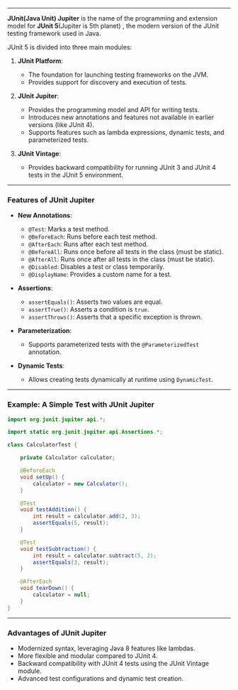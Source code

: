 
---


**JUnit(Java Unit) Jupiter** is the name of the programming and extension model for **JUnit 5**(Jupiter is 5th planet) , the modern version of the JUnit testing framework used in Java.

JUnit 5 is divided into three main modules:

1. **JUnit Platform**:
    
    - The foundation for launching testing frameworks on the JVM.
    - Provides support for discovery and execution of tests.
2. **JUnit Jupiter**:
    
    - Provides the programming model and API for writing tests.
    - Introduces new annotations and features not available in earlier versions (like JUnit 4).
    - Supports features such as lambda expressions, dynamic tests, and parameterized tests.
3. **JUnit Vintage**:
    
    - Provides backward compatibility for running JUnit 3 and JUnit 4 tests in the JUnit 5 environment.

---

### **Features of JUnit Jupiter**

- **New Annotations**:
    
    - `@Test`: Marks a test method.
    - `@BeforeEach`: Runs before each test method.
    - `@AfterEach`: Runs after each test method.
    - `@BeforeAll`: Runs once before all tests in the class (must be static).
    - `@AfterAll`: Runs once after all tests in the class (must be static).
    - `@Disabled`: Disables a test or class temporarily.
    - `@DisplayName`: Provides a custom name for a test.
- **Assertions**:
    
    - `assertEquals()`: Asserts two values are equal.
    - `assertTrue()`: Asserts a condition is `true`.
    - `assertThrows()`: Asserts that a specific exception is thrown.
- **Parameterization**:
    
    - Supports parameterized tests with the `@ParameterizedTest` annotation.
- **Dynamic Tests**:
    
    - Allows creating tests dynamically at runtime using `DynamicTest`.

---

### **Example: A Simple Test with JUnit Jupiter**

```java
import org.junit.jupiter.api.*;

import static org.junit.jupiter.api.Assertions.*;

class CalculatorTest {

    private Calculator calculator;

    @BeforeEach
    void setUp() {
        calculator = new Calculator();
    }

    @Test
    void testAddition() {
        int result = calculator.add(2, 3);
        assertEquals(5, result);
    }

    @Test
    void testSubtraction() {
        int result = calculator.subtract(5, 2);
        assertEquals(3, result);
    }

    @AfterEach
    void tearDown() {
        calculator = null;
    }
}
```

---

### **Advantages of JUnit Jupiter**

- Modernized syntax, leveraging Java 8 features like lambdas.
- More flexible and modular compared to JUnit 4.
- Backward compatibility with JUnit 4 tests using the JUnit Vintage module.
- Advanced test configurations and dynamic test creation.
